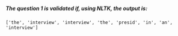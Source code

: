 ##### The question 1 is validated if, using NLTK, the output is: 

```
['the', 'interview', 'interview', 'the', 'presid', 'in', 'an', 'interview']
```